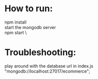 # How to run:
npm install \
start the mongodb server \
npm start \

# Troubleshooting:
play around with the database url in index.js "mongodb://localhost:27017/ecommerce";
